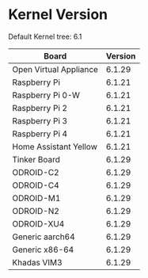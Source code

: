 
# Kernel Version

Default Kernel tree: 6.1

| Board | Version |
|-------|---------|
| Open Virtual Appliance | 6.1.29 |
| Raspberry Pi | 6.1.21 |
| Raspberry Pi 0-W | 6.1.21 |
| Raspberry Pi 2 | 6.1.21 |
| Raspberry Pi 3 | 6.1.21 |
| Raspberry Pi 4 | 6.1.21 |
| Home Assistant Yellow | 6.1.21 |
| Tinker Board | 6.1.29 |
| ODROID-C2 | 6.1.29 |
| ODROID-C4 | 6.1.29 |
| ODROID-M1 | 6.1.29 |
| ODROID-N2 | 6.1.29 |
| ODROID-XU4 | 6.1.29 |
| Generic aarch64 | 6.1.29 |
| Generic x86-64 | 6.1.29 |
| Khadas VIM3 | 6.1.29 |
